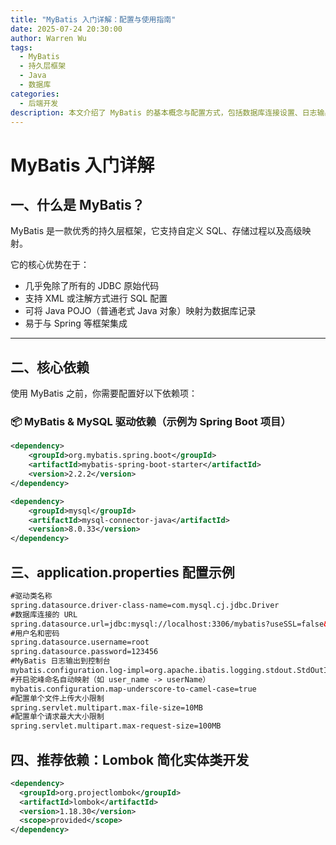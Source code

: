 ```yaml
---
title: "MyBatis 入门详解：配置与使用指南"
date: 2025-07-24 20:30:00
author: Warren Wu
tags:
  - MyBatis
  - 持久层框架
  - Java
  - 数据库
categories:
  - 后端开发
description: 本文介绍了 MyBatis 的基本概念与配置方式，包括数据库连接设置、日志输出、驼峰命名映射以及 Lombok 插件依赖，为你打下使用 MyBatis 的坚实基础。
---
```


# MyBatis 入门详解

## 一、什么是 MyBatis？

MyBatis 是一款优秀的持久层框架，它支持自定义 SQL、存储过程以及高级映射。

它的核心优势在于：

- 几乎免除了所有的 JDBC 原始代码
- 支持 XML 或注解方式进行 SQL 配置
- 可将 Java POJO（普通老式 Java 对象）映射为数据库记录
- 易于与 Spring 等框架集成

---

## 二、核心依赖

使用 MyBatis 之前，你需要配置好以下依赖项：

### 📦 MyBatis & MySQL 驱动依赖（示例为 Spring Boot 项目）

```xml
<dependency>
    <groupId>org.mybatis.spring.boot</groupId>
    <artifactId>mybatis-spring-boot-starter</artifactId>
    <version>2.2.2</version>
</dependency>

<dependency>
    <groupId>mysql</groupId>
    <artifactId>mysql-connector-java</artifactId>
    <version>8.0.33</version>
</dependency>

```

## 三、application.properties 配置示例

```xml
#驱动类名称
spring.datasource.driver-class-name=com.mysql.cj.jdbc.Driver
#数据库连接的 URL
spring.datasource.url=jdbc:mysql://localhost:3306/mybatis?useSSL=false&serverTimezone=UTC&useUnicode=true&characterEncoding=UTF-8
#用户名和密码
spring.datasource.username=root
spring.datasource.password=123456
#MyBatis 日志输出到控制台
mybatis.configuration.log-impl=org.apache.ibatis.logging.stdout.StdOutImpl
#开启驼峰命名自动映射（如 user_name -> userName）
mybatis.configuration.map-underscore-to-camel-case=true
#配置单个文件上传大小限制
spring.servlet.multipart.max-file-size=10MB
#配置单个请求最大大小限制
spring.servlet.multipart.max-request-size=100MB
```


## 四、推荐依赖：Lombok 简化实体类开发
```xml
<dependency>
  <groupId>org.projectlombok</groupId>
  <artifactId>lombok</artifactId>
  <version>1.18.30</version>
  <scope>provided</scope>
</dependency>
```
